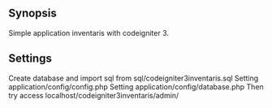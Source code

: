 ## Synopsis

Simple application inventaris with codeigniter 3.

## Settings

Create database and import sql from sql/codeigniter3inventaris.sql
Setting application/config/config.php
Setting application/config/database.php
Then try access localhost/codeigniter3inventaris/admin/